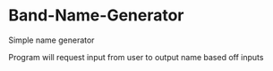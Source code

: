# Band-Name-Generator
Simple name generator

Program will request input from user to output name based off inputs

